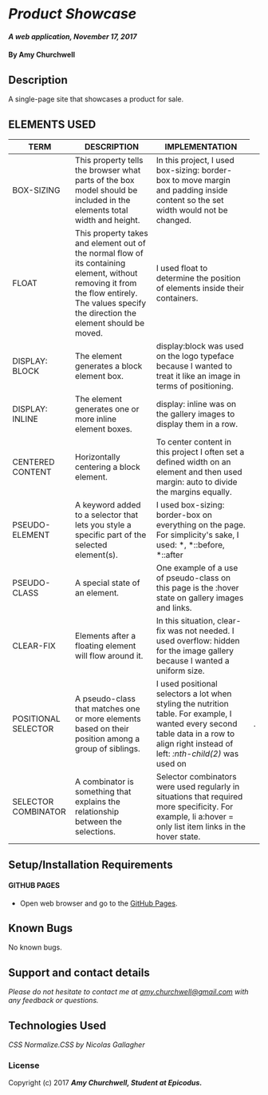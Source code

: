 # _Product Showcase_

#### _A web application, November 17, 2017_

#### By Amy Churchwell

## Description

A single-page site that showcases a product for sale.

## ELEMENTS USED

| TERM  | DESCRIPTION  | IMPLEMENTATION |
|---|---|---|
| BOX-SIZING  | This property tells the browser what parts of the box model should be included in the elements total width and height.  | In this project, I used box-sizing: border-box to move margin and padding inside content so the set width would not be changed.|
| FLOAT  | This property takes and element out of the normal flow of its containing element, without removing it from the flow entirely. The values specify the direction the element should be moved.  | I used float to determine the position of elements inside their containers. |
|   DISPLAY: BLOCK   | The element generates a block element box.  | display:block was used on the logo typeface because I wanted to treat it like an image in terms of positioning.  |
|   DISPLAY: INLINE   | The element generates one or more inline element boxes.  | display: inline was on the gallery images to display them in a row.  |
|   CENTERED CONTENT   | Horizontally centering a block element.  | To center content in this project I often set a defined width on an element and then used margin: auto to divide the margins equally. |
|   PSEUDO-ELEMENT   | A keyword added to a selector that lets you style a specific part of the selected element(s).  | I used box-sizing: border-box on everything on the page. For simplicity's sake, I used: *, *::before, *::after |
|   PSEUDO-CLASS   | A special state of an element.  | One example of a use of pseudo-class on this page is the :hover state on gallery images and links.  |
|   CLEAR-FIX   | Elements after a floating element will flow around it.  | In this situation, clear-fix was not needed. I used overflow: hidden for the image gallery because I wanted a uniform size. |
|   POSITIONAL SELECTOR   | A pseudo-class that matches one or more elements based on their position among a group of siblings.  | I used positional selectors a lot when styling the nutrition table. For example, I wanted every second table data in a row to align right instead of left: *:nth-child(2)* was used on <td>.  |
|   SELECTOR COMBINATOR   | A combinator is something that explains the relationship between the selections.  | Selector combinators were used regularly in situations that required more specificity. For example, li a:hover = only list item links in the hover state. |

## Setup/Installation Requirements

#### GITHUB PAGES
* Open web browser and go to the [GitHub Pages][4].

[4]: https://amychurchwell.github.io/product/ "GitHub Pages"

## Known Bugs

No known bugs.

## Support and contact details

_Please do not hesitate to contact me at amy.churchwell@gmail.com with any feedback or questions._

## Technologies Used

_CSS_
_Normalize.CSS by Nicolas Gallagher_

### License

Copyright (c) 2017 **_Amy Churchwell, Student at Epicodus._**
